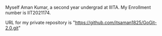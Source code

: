 Myself Aman Kumar, a second year undergrad at IIITA.
My Enrollment number is IIT2021174.

URL for my private repository is "https://github.com/itsaman1825/GoGit-2.0.git"